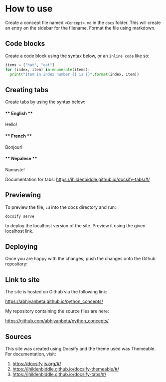 # How to use

Create a concept file named `<Concept>.md` in the `docs` folder. This will create an entry on the sidebar for the filename. Format the file using markdown.

## Code blocks

Create a code block using the syntax below, or an `inline code` like so:

```python
items = ["hat", "cat"]
for (index, item) in enumerate(items):
  print("Item in index number {} is {}".format(index, item))
```

## Creating tabs

Create tabs by using the syntax below:

<!-- tabs:start -->

#### ** English **

Hello!

#### ** French **

Bonjour!

#### ** Nepalese **

Namaste!

<!-- tabs:end -->

Documentation for tabs: https://jhildenbiddle.github.io/docsify-tabs/#/

## Previewing

To preview the file, `cd` into the docs directory and run:

`docsify serve`

to deploy the localhost version of the site. Preview it using the given localhost link.

## Deploying

Once you are happy with the changes, push the changes onto the Github repository:

## Link to site

The site is hosted on Github via the following link:

https://abhiyanbeta.github.io/python_concepts/

My repository containing the source files are here:

https://github.com/abhiyanbeta/python_concepts/

## Sources

This site was created using Docsify and the theme used was Themeable. For documentation, visit:

1. https://docsify.js.org/#/
1. https://jhildenbiddle.github.io/docsify-themeable/#/
1. https://jhildenbiddle.github.io/docsify-tabs/#/
